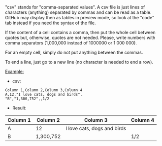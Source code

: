 "csv" stands for "comma-separated values". A csv file is just lines of characters (anything) separated by commas and can be read as a table. GitHub may display then as tables in preview mode, so look at the "code" tab instead if you need the syntax of the file.<br>

If the content of a cell contains a comma, then put the whole cell between quotes but, otherwise, quotes are not needed. Please, write numbers with comma separators (1,000,000 instead of 1000000 or 1 000 000).<br>

For an empty cell, simply do not put anything between the commas.<br>

To end a line, just go to a new line (no character is needed to end a row).

<u>Example:</u>

* csv:
```
Column 1,Column 2,Column 3,Column 4
A,12,"I love cats, dogs and birds",
"B","1,300,752",,1/2
```
* Result:

|Column 1|Column 2|Column 3|Column 4|
|-|-|-|-|
|A|12|I love cats, dogs and birds||
|B|1,300,752||1/2|
